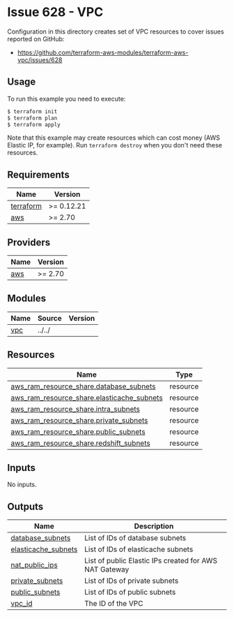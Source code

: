 # Issue 628 - VPC

Configuration in this directory creates set of VPC resources to cover issues reported on GitHub:

- https://github.com/terraform-aws-modules/terraform-aws-vpc/issues/628

## Usage

To run this example you need to execute:

```bash
$ terraform init
$ terraform plan
$ terraform apply
```

Note that this example may create resources which can cost money (AWS Elastic IP, for example). Run `terraform destroy` when you don't need these resources.

<!-- BEGINNING OF PRE-COMMIT-TERRAFORM DOCS HOOK -->
## Requirements

| Name | Version |
|------|---------|
| <a name="requirement_terraform"></a> [terraform](#requirement\_terraform) | >= 0.12.21 |
| <a name="requirement_aws"></a> [aws](#requirement\_aws) | >= 2.70 |

## Providers

| Name | Version |
|------|---------|
| <a name="provider_aws"></a> [aws](#provider\_aws) | >= 2.70 |

## Modules

| Name | Source | Version |
|------|--------|---------|
| <a name="module_vpc"></a> [vpc](#module\_vpc) | ../../ |  |

## Resources

| Name | Type |
|------|------|
| [aws_ram_resource_share.database_subnets](https://registry.terraform.io/providers/hashicorp/aws/latest/docs/resources/ram_resource_share) | resource |
| [aws_ram_resource_share.elasticache_subnets](https://registry.terraform.io/providers/hashicorp/aws/latest/docs/resources/ram_resource_share) | resource |
| [aws_ram_resource_share.intra_subnets](https://registry.terraform.io/providers/hashicorp/aws/latest/docs/resources/ram_resource_share) | resource |
| [aws_ram_resource_share.private_subnets](https://registry.terraform.io/providers/hashicorp/aws/latest/docs/resources/ram_resource_share) | resource |
| [aws_ram_resource_share.public_subnets](https://registry.terraform.io/providers/hashicorp/aws/latest/docs/resources/ram_resource_share) | resource |
| [aws_ram_resource_share.redshift_subnets](https://registry.terraform.io/providers/hashicorp/aws/latest/docs/resources/ram_resource_share) | resource |

## Inputs

No inputs.

## Outputs

| Name | Description |
|------|-------------|
| <a name="output_database_subnets"></a> [database\_subnets](#output\_database\_subnets) | List of IDs of database subnets |
| <a name="output_elasticache_subnets"></a> [elasticache\_subnets](#output\_elasticache\_subnets) | List of IDs of elasticache subnets |
| <a name="output_nat_public_ips"></a> [nat\_public\_ips](#output\_nat\_public\_ips) | List of public Elastic IPs created for AWS NAT Gateway |
| <a name="output_private_subnets"></a> [private\_subnets](#output\_private\_subnets) | List of IDs of private subnets |
| <a name="output_public_subnets"></a> [public\_subnets](#output\_public\_subnets) | List of IDs of public subnets |
| <a name="output_vpc_id"></a> [vpc\_id](#output\_vpc\_id) | The ID of the VPC |
<!-- END OF PRE-COMMIT-TERRAFORM DOCS HOOK -->
